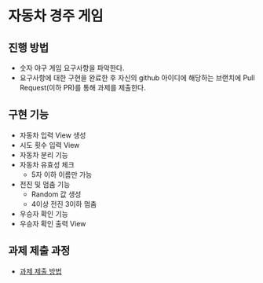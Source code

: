 # 자동차 경주 게임
## 진행 방법
* 숫자 야구 게임 요구사항을 파악한다.
* 요구사항에 대한 구현을 완료한 후 자신의 github 아이디에 해당하는 브랜치에 Pull Request(이하 PR)를 통해 과제를 제출한다.

## 구현 기능
* 자동차 입력 View 생성
* 시도 횟수 입력 View
* 자동차 분리 기능
* 자동차 유효성 체크
  - 5자 이하 이름만 가능
* 전진 및 멈춤 기능
  - Random 값 생성
  - 4이상 전진 3이하 멈춤
* 우승자 확인 기능
* 우승자 확인 출력 View


## 과제 제출 과정
* [과제 제출 방법](https://github.com/next-step/nextstep-docs/tree/master/precourse)
